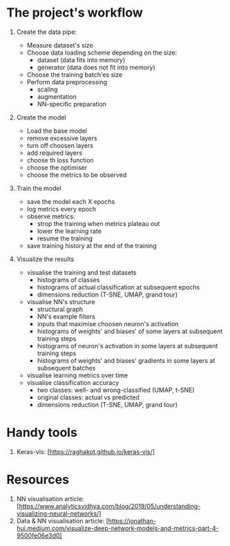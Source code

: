 # The project's workflow

1. Create the data pipe:
    - Measure dataset's size
    - Choose data loading scheme depending on the size:
        - dataset (data fits into memory)
        - generator (data does not fit into memory)
    - Choose the training batch'es size 
    - Perform data preprocessing
        - scaling
        - augmentation
        - NN-specific preparation

2. Create the model
    - Load the base model
    - remove excessive layers
    - turn off choosen layers
    - add required layers
    - choose th loss function
    - choose the optimiser
    - choose the metrics to be observed

3. Train the model
    - save the model each X epochs
    - log metrics every epoch
    - observe metrics:
        - strop the training when metrics plateau out
        - lower the learning rate
        - resume the training
    - save training history at the end of the training

4. Visualize the results
    - visualise the training and test datasets
        - histograms of classes
        - histograms of actual classification at subsequent epochs
        - dimensions reduction (T-SNE, UMAP, grand tour)
    - visualise NN's structure
        - structural graph
        - NN's example filters
        - inputs that maximise choosen neuron's activation
        - histograms of weights' and biases' of some layers at subsequent training steps
        - histograms of neuron's activation in some layers at subsequent training steps
        - histograms of weights' and biases' gradients in some layers at subsequent batches
    - visualise learning metrics over time
    - visualise classification accuracy 
        - two classes: well- and wrong-classified (UMAP, t-SNE)
        - original classes: actual vs predicted
        - dimensions reduction (T-SNE, UMAP, grand tour)


# Handy tools

1. Keras-vis: [https://raghakot.github.io/keras-vis/]


# Resources

1. NN visualisation article: [https://www.analyticsvidhya.com/blog/2019/05/understanding-visualizing-neural-networks/]
2. Data & NN visualisation article: [https://jonathan-hui.medium.com/visualize-deep-network-models-and-metrics-part-4-9500fe06e3d0]